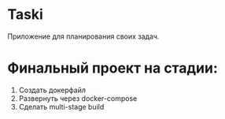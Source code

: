 # Taski
Приложение для планирования своих задач.

# Финальный проект на стадии:
1. Создать докерфайл 
2. Развернуть через docker-compose
3. Сделать multi-stage build